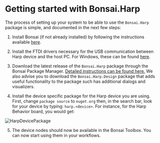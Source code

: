# Getting started with Bonsai.Harp

The process of setting up your system to be able to use the `Bonsai.Harp` package is simple, and documented in the next few steps:

1. Install Bonsai (if not already installed) by following the instructions available [here](https://bonsai-rx.org/docs/articles/installation.html).

2. Install the FTDI drivers necessary for the USB communication between Harp device and the host PC. For Windows, these can be found [here](https://www.ftdichip.com/old2020/Drivers/CDM/CDM%20v2.12.26%20WHQL%20Certified.zip).

3. Download the latest release of the `Bonsai.Harp` package through the Bonsai Package Manager. [Detailed instructions can be found here.](https://bonsai-rx.org/docs/articles/packages.html) We also advise you to download the `Bonsai.Harp.Design` package that adds useful functionality to the package such has additional dialogs and visualizers.

4. Install the device specific package for the Harp device you are using. First, change `package source` to `nuget.org` then, in the search bar, look for your device by typing: `harp.<device>`. For instance, for the Harp Behavior board, you would get:

![HarpDevicePackage](~/images/behaviorpackage.png)

5. The device nodes should now be available in the Bonsai Toolbox. You can now start using them in your workflows.
